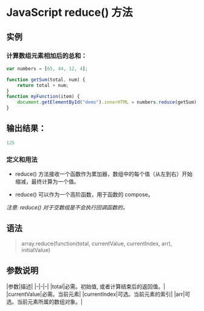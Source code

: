 <!--
 * @Autor: za-wangxuezhong
 * @Date: 2020-10-08 17:07:55
 * @LastEditors: za-wangxuezhong
 * @LastEditTime: 2020-11-23 19:58:03
 * @Description:
 * @ToDo:
 * @JiraID: SOMPO-
-->
<!-- es6 -->
<!-- Arr -->
# JavaScript reduce() 方法
## 实例
### 计算数组元素相加后的总和：
```JavaScript
var numbers = [65, 44, 12, 4];

function getSum(total, num) {
    return total + num;
}
function myFunction(item) {
    document.getElementById("demo").innerHTML = numbers.reduce(getSum);
}
```
## 输出结果：
```JavaScript
125

```

### 定义和用法
- reduce() 方法接收一个函数作为累加器，数组中的每个值（从左到右）开始缩减，最终计算为一个值。

- reduce() 可以作为一个高阶函数，用于函数的 compose。

*注意: reduce() 对于空数组是不会执行回调函数的。*

## 语法

> array.reduce(function(total, currentValue, currentIndex, arr), initialValue)


## 参数说明
|参数|描述|
|-|-|-|
|total|必需。初始值, 或者计算结束后的返回值。|
|currentValue|必需。当前元素|
|currentIndex|可选。当前元素的索引|
|arr|可选。当前元素所属的数组对象。|
<br/>

<div style="display:none">
reduce(function(total, currentValue, currentIndex, arr), initialValue)
</div>



